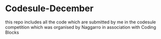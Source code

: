 # Codesule-December
this repo includes all the code which are submitted by me in the codesule competition which was organised by Naggarro in association with Coding Blocks
